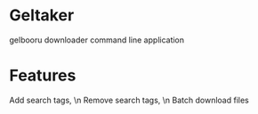 # Geltaker
gelbooru downloader command line application

# Features
Add search tags, \n
Remove search tags, \n
Batch download files
